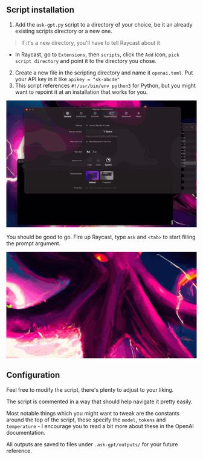 ## Script installation

1. Add the `ask-gpt.py` script to a directory of your choice, be it an already existing scripts directory or a new one. 
  > If it's a new directory, you'll have to tell Raycast about it 
  - In Raycast, go to `Extensions`, then `scripts`, click the `Add` icon, `pick script directory` and point it to the directory you chose.
2. Create a new file in the scripting directory and name it `openai.toml`. Put your API key in it like `apikey = "sk-abcde"`
3. This script references `#!/usr/bin/env python3` for Python, but you might want to repoint it at an installation that works for you.

<p align="center">
  <img width="600" src="../assets/ask-gpt-raycast-installation.gif">
</p>

You should be good to go. Fire up Raycast, type `ask` and `<tab>` to start filling the prompt argument.

<p align="center">
  <img width="600" src="../assets/ask-gpt-raycast.gif">
</p>

## Configuration

Feel free to modify the script, there's plenty to adjust to your liking. 

The script is commented in a way that should help navigate it pretty easily.

Most notable things which you might want to tweak are the constants around the top of the script, these specify the `model`, `tokens` and `temperature` - I encourage you to read a bit more about these in the OpenAI documentation. 

All outputs are saved to files under `.ask-gpt/outputs/` for your future reference.
